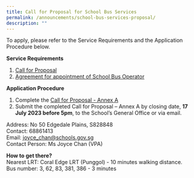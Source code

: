 ```yaml
---
title: Call for Proposal for School Bus Services
permalink: /announcements/school-bus-services-proposal/
description: ""
---
```

To apply, please refer to the Service Requirements and the Application Procedure below.

**Service Requirements**
1. [Call for Proposal](/files/Forms/gdps%20attachment%201%20call%20for%20proposals%20by%20school%20(version%20june%202023).pdf)
2. [Agreement for appointment of School Bus Operator](/files/Forms/gdps%20attachment%203%20agreement%20for%20appointment%20of%20school%20bus%20operator%20(version%20june%202023).pdf)

**Application Procedure**

1. Complete the [Call for Proposal - Annex A](/files/Forms/gdps%20attachment%202%20call%20for%20proposal%20-%20annex%20a%20(version%20june%202023).pdf)
2. Submit the completed Call for Proposal – Annex A by closing date, **17 July 2023 before 5pm**, to the School’s General Office or via email.

Address: No 50 Edgedale Plains, S828848 <br>
Contact: 68861413 <br>
Email: joyce_chan@schools.gov.sg <br>
Contact Person: Ms Joyce Chan (VPA)

**How to get there?** <br>
Nearest LRT: Coral Edge LRT (Punggol) - 10 minutes walking distance. <br>
Bus number: 3, 62, 83, 381, 386 - 3 minutes